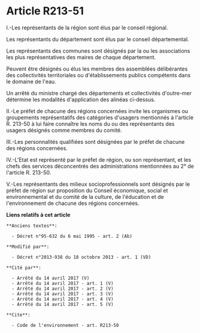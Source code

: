 # Article R213-51

I.-Les représentants de la région sont élus par le conseil régional. 

Les représentants du département sont élus par le conseil départemental. 

Les représentants des communes sont désignés par la ou les associations les plus représentatives des maires de chaque
département. 

Peuvent être désignés ou élus les membres des assemblées délibérantes des collectivités territoriales ou d'établissements
publics compétents dans le domaine de l'eau. 

Un arrêté du ministre chargé des départements et collectivités d'outre-mer détermine les modalités d'application des alinéas
ci-dessus. 

II.-Le préfet de chacune des régions concernées invite les organismes ou groupements représentatifs des catégories d'usagers
mentionnés à l'article R. 213-50 à lui faire connaître les noms du ou des représentants des usagers désignés comme membres du
comité. 

III.-Les personnalités qualifiées sont désignées par le préfet de chacune des régions concernées. 

IV.-L'Etat est représenté par le préfet de région, ou son représentant, et les chefs des services déconcentrés des
administrations mentionnées au 2° de l'article R. 213-50. 

V.-Les représentants des milieux socioprofessionnels sont désignés par le préfet de région sur proposition du Conseil
économique, social et environnemental et du comité de la culture, de l'éducation et de l'environnement de chacune des régions
concernées.

**Liens relatifs à cet article**

	**Anciens textes**:

	  - Décret n°95-632 du 6 mai 1995 - art. 2 (Ab)

	**Modifié par**:

	  - Décret n°2013-938 du 18 octobre 2013 - art. 1 (VD)

	**Cité par**:

	  - Arrêté du 14 avril 2017 (V)
	  - Arrêté du 14 avril 2017 - art. 1 (V)
	  - Arrêté du 14 avril 2017 - art. 2 (V)
	  - Arrêté du 14 avril 2017 - art. 3 (V)
	  - Arrêté du 14 avril 2017 - art. 4 (V)
	  - Arrêté du 14 avril 2017 - art. 5 (V)

	**Cite**:

	  - Code de l'environnement - art. R213-50
